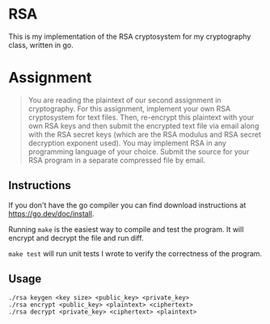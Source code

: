 # RSA

This is my implementation of the RSA cryptosystem for my cryptography class, written in go.

# Assignment

> You are reading the plaintext of our second assignment in cryptography.
For this assignment, implement your own RSA cryptosystem for text files.
Then, re-encrypt this plaintext with your own RSA keys and then submit the
encrypted text file via email along with the RSA secret keys (which are the
RSA modulus and RSA secret decryption exponent used). You may implement RSA
in any programming language of your choice. Submit the source for your RSA
program in a separate compressed file by email.

## Instructions

If you don't have the go compiler you can find download instructions at https://go.dev/doc/install. 

Running `make` is the easiest way to compile and test the program. It will encrypt and decrypt the file and run diff.

`make test` will run unit tests I wrote to verify the correctness of the program.

## Usage

```
./rsa keygen <key size> <public_key> <private_key>
./rsa encrypt <public_key> <plaintext> <ciphertext>
./rsa decrypt <private_key> <ciphertext> <plaintext>
```